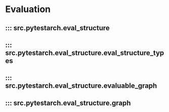 # Evaluation

## ::: src.pytestarch.eval_structure

## ::: src.pytestarch.eval_structure.eval_structure_types

## ::: src.pytestarch.eval_structure.evaluable_graph

## ::: src.pytestarch.eval_structure.graph